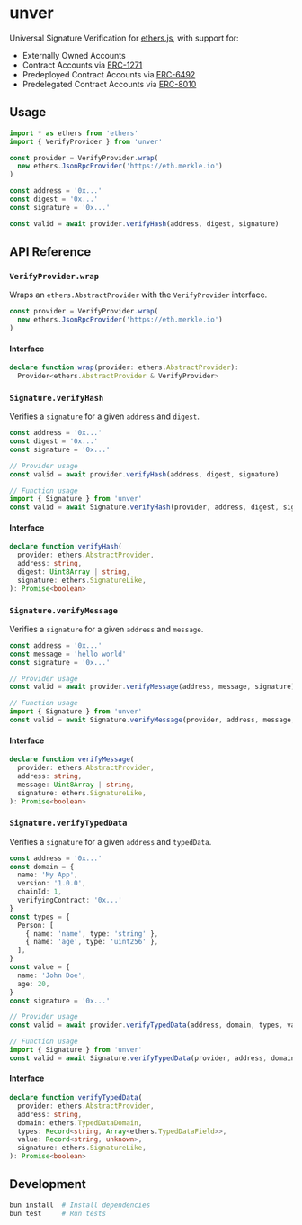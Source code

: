 # unver

Universal Signature Verification for [ethers.js](https://github.com/ethers-io/ethers.js), with support for:
- Externally Owned Accounts
- Contract Accounts via [ERC-1271](https://eips.ethereum.org/EIPS/eip-1271)
- Predeployed Contract Accounts via [ERC-6492](https://eips.ethereum.org/EIPS/eip-6492)
- Predelegated Contract Accounts via [ERC-8010](https://github.com/jxom/ERCs/blob/799f618e1f9b7ad1dcdf3ccc46b9b7a9309c086f/ERCS/erc-8010.md)

## Usage

```ts
import * as ethers from 'ethers'
import { VerifyProvider } from 'unver'

const provider = VerifyProvider.wrap(
  new ethers.JsonRpcProvider('https://eth.merkle.io')
)

const address = '0x...'
const digest = '0x...'
const signature = '0x...'

const valid = await provider.verifyHash(address, digest, signature)
```

## API Reference

### `VerifyProvider.wrap`

Wraps an `ethers.AbstractProvider` with the `VerifyProvider` interface.

```ts
const provider = VerifyProvider.wrap(
  new ethers.JsonRpcProvider('https://eth.merkle.io')
)
```

#### Interface

```ts
declare function wrap(provider: ethers.AbstractProvider): 
  Provider<ethers.AbstractProvider & VerifyProvider> 
```

### `Signature.verifyHash`

Verifies a `signature` for a given `address` and `digest`.

```ts
const address = '0x...'
const digest = '0x...'
const signature = '0x...'

// Provider usage
const valid = await provider.verifyHash(address, digest, signature)

// Function usage
import { Signature } from 'unver'
const valid = await Signature.verifyHash(provider, address, digest, signature)
```

#### Interface

```ts
declare function verifyHash(
  provider: ethers.AbstractProvider,
  address: string,
  digest: Uint8Array | string,
  signature: ethers.SignatureLike,
): Promise<boolean>
```

### `Signature.verifyMessage`

Verifies a `signature` for a given `address` and `message`.

```ts
const address = '0x...'
const message = 'hello world'
const signature = '0x...'

// Provider usage
const valid = await provider.verifyMessage(address, message, signature)

// Function usage
import { Signature } from 'unver'
const valid = await Signature.verifyMessage(provider, address, message, signature)
```

#### Interface

```ts
declare function verifyMessage(
  provider: ethers.AbstractProvider,
  address: string,
  message: Uint8Array | string,
  signature: ethers.SignatureLike,
): Promise<boolean>
```

### `Signature.verifyTypedData`

Verifies a `signature` for a given `address` and `typedData`.

```ts
const address = '0x...'
const domain = {
  name: 'My App',
  version: '1.0.0',
  chainId: 1,
  verifyingContract: '0x...'
}
const types = {
  Person: [
    { name: 'name', type: 'string' },
    { name: 'age', type: 'uint256' },
  ],
}
const value = {
  name: 'John Doe',
  age: 20,
}
const signature = '0x...'

// Provider usage
const valid = await provider.verifyTypedData(address, domain, types, value, signature)

// Function usage
import { Signature } from 'unver'
const valid = await Signature.verifyTypedData(provider, address, domain, types, value, signature)
```

#### Interface

```ts
declare function verifyTypedData(
  provider: ethers.AbstractProvider,
  address: string,
  domain: ethers.TypedDataDomain,
  types: Record<string, Array<ethers.TypedDataField>>,
  value: Record<string, unknown>,
  signature: ethers.SignatureLike,
): Promise<boolean>
```

## Development

```bash
bun install  # Install dependencies
bun test     # Run tests
```
